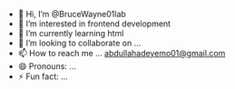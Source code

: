 - 👋 Hi, I’m @BruceWayne01lab
- 👀 I’m interested in frontend development 
- 🌱 I’m currently learning html
- 💞️ I’m looking to collaborate on ...
- 📫 How to reach me ... abdullahadeyemo01@gmail.com
- 😄 Pronouns: ...
- ⚡ Fun fact: ...

<!---
BruceWayne01lab/BruceWayne01lab is a ✨ special ✨ repository because its `README.md` (this file) appears on your GitHub profile.
You can click the Preview link to take a look at your changes.
--->
